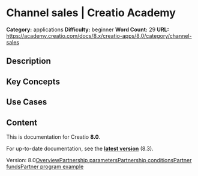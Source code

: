 # Сhannel sales | Creatio Academy

**Category:** applications **Difficulty:** beginner **Word Count:** 29 **URL:**
https://academy.creatio.com/docs/8.x/creatio-apps/8.0/category/сhannel-sales

## Description

## Key Concepts

## Use Cases

## Content

This is documentation for Creatio **8.0**.

For up-to-date documentation, see the
**[latest version](/docs/8.x/creatio-apps/category/сhannel-sales)** (8.3).

Version:
8.0[Overview](/docs/8.x/creatio-apps/8.0/sales-tools/channel-sales/getting-started)[Partnership parameters](/docs/8.x/creatio-apps/8.0/sales-tools/channel-sales/set-up-partner-program-parameters)[Partnership conditions](/docs/8.x/creatio-apps/8.0/sales-tools/channel-sales/set-up-special-conditions-of-partner-cooperation)[Partner funds](/docs/8.x/creatio-apps/8.0/sales-tools/channel-sales/working-with-partner-funds)[Partner program example](/docs/8.x/creatio-apps/8.0/sales-tools/channel-sales/example-of-setting-up-a-partner-program)
